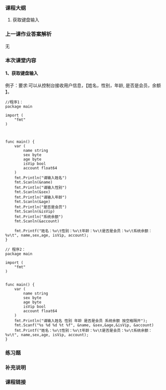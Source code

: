 ### 课程大纲

1. 获取键盘输入

### 上一课作业答案解析

无

### 本次课堂内容

#### 1、获取键盘输入

例子：要求:可以从控制台接收用户信息，【姓名，性别，年龄, 是否是会员，余额 】。

```
//程序1：
package main

import (
	"fmt"
)



func main() {
	var (
		name string
		sex byte
		age byte
		isVip bool
		account float64
	)
	fmt.Println("请输入姓名")
	fmt.Scanln(&name)
	fmt.Println("请输入性别")
	fmt.Scanln(&sex)
	fmt.Println("请输入年龄")
	fmt.Scanln(&age)
	fmt.Println("是否是会员")
	fmt.Scanln(&isVip)
	fmt.Println("系统余额")
	fmt.Scanln(&account)

	fmt.Printf("姓名：%v\t性别：%v\t年龄：%v\t是否是会员：%v\t系统余额：%v\t", name,sex,age, isVip, account);
}

// 程序2：
package main

import (
	"fmt"
)


func main() {
	var (
		name string
		sex byte
		age byte
		isVip bool
		account float64
	)
	fmt.Println("请输入姓名 性别 年龄 是否是会员 系统余额 按空格隔开");
	fmt.Scanf("%s %d %d %t %f", &name, &sex,&age,&isVip, &account)
	fmt.Printf("姓名：%v\t性别：%v\t年龄：%v\t是否是会员：%v\t系统余额：%v\t", name,sex,age, isVip, account);
}
```

### 练习题

### 补充说明

### 课程链接